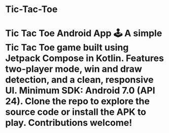 # Tic-Tac-Toe
# Tic Tac Toe Android App 🕹️   A simple Tic Tac Toe game built using **Jetpack Compose** in **Kotlin**. Features two-player mode, win and draw detection, and a clean, responsive UI. Minimum SDK: Android 7.0 (API 24). Clone the repo to explore the source code or install the APK to play. Contributions welcome!
